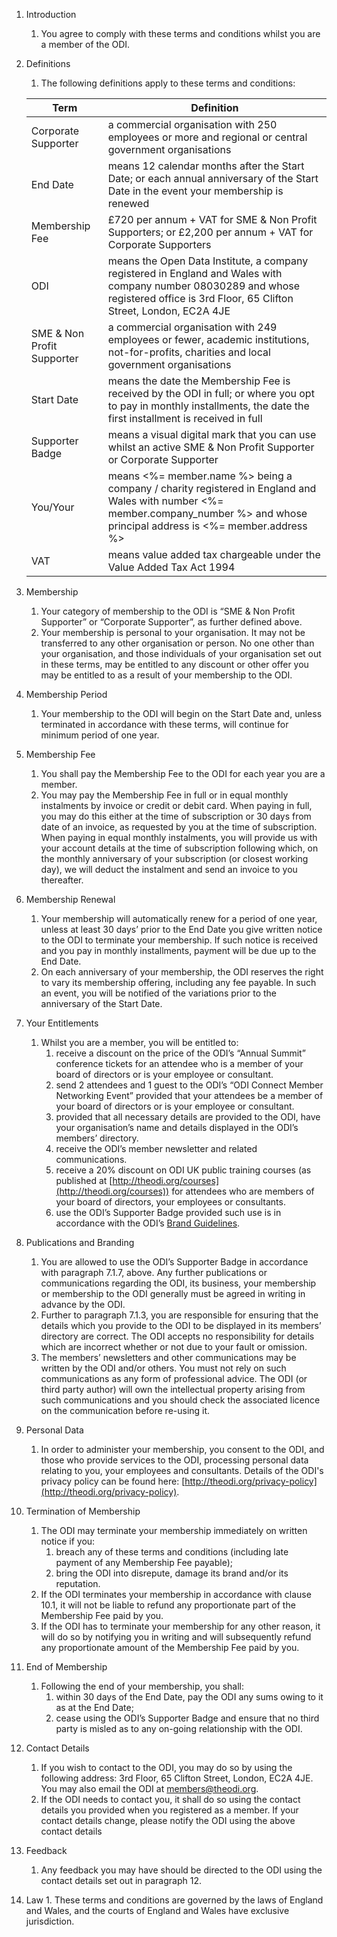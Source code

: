 1. Introduction
    1. You agree to comply with these terms and conditions whilst you are a member of the ODI.  

2. Definitions
    1. The following definitions apply to these terms and conditions:

    | Term | Definition |
    |-|-|
    | Corporate Supporter | a commercial organisation with 250 employees or more and regional or central government organisations |
    | End Date | means 12 calendar months after the Start Date; or each annual anniversary of the Start Date in the event your membership is renewed |
    | Membership Fee | £720 per annum + VAT for SME & Non Profit Supporters; or £2,200 per annum + VAT for Corporate Supporters |
    | ODI | means the Open Data Institute, a company registered in England and Wales with company number 08030289 and whose registered office is 3rd Floor, 65 Clifton Street, London, EC2A 4JE |
    | SME & Non Profit Supporter | a commercial organisation with 249 employees or fewer, academic institutions, not-for-profits, charities and local government organisations |
    | Start Date | means the date the Membership Fee is received by the ODI in full; or where you opt to pay in monthly installments, the date the first installment is received in full |
    | Supporter Badge | means a visual digital mark that you can use whilst an active SME & Non Profit Supporter or Corporate Supporter |
    | You/Your | means <span class='legal-name'><%= member.name %></span> <span id='company-details' style='<%= member.company_number ? "" : "display:none"%>'>being a company / charity registered in England and Wales with number <span id='company-number'><%= member.company_number %></span> and whose principal address is <span class='legal-address'><%= member.address %></span> |
    | VAT | means value added tax chargeable under the Value Added Tax Act 1994 |

3. Membership
    1. Your category of membership to the ODI is “SME & Non Profit Supporter” or “Corporate Supporter”, as further defined above.
    2. Your membership is personal to your organisation.  It may not be transferred to any other organisation or person.  No one other than your organisation, and those individuals of your organisation set out in these terms, may be entitled to any discount or other offer you may be entitled to as a result of your membership to the ODI.

4. Membership Period
    1. Your membership to the ODI will begin on the Start Date and, unless terminated in accordance with these terms, will continue for minimum period of one year.

5. Membership Fee
    1. You shall pay the Membership Fee to the ODI for each year you are a member.
    2. You may pay the Membership Fee in full or in equal monthly instalments by invoice or credit or debit card.  When paying in full, you may do this either at the time of subscription or 30 days from date of an invoice, as requested by you at the time of subscription.  When paying in equal monthly instalments, you will provide us with your account details at the time of subscription following which, on the monthly anniversary of your subscription (or closest working day), we will deduct the instalment and send an invoice to you thereafter.

6. Membership Renewal
    1. Your membership will automatically renew for a period of one year, unless at least 30 days’ prior to the End Date you give written notice to the ODI to terminate your membership. If such notice is received and you pay in monthly installments, payment will be due up to the End Date.
    2. On each anniversary of your membership, the ODI reserves the right to vary its membership offering, including any fee payable.  In such an event, you will be notified of the variations prior to the anniversary of the Start Date.

7. Your Entitlements
    1. Whilst you are a member, you will be entitled to:
        1. receive a discount on the price of the ODI’s “Annual Summit” conference tickets for an attendee who is a member of your board of directors or is your employee or consultant.
        2. send 2 attendees and 1 guest to the ODI’s “ODI Connect Member Networking Event” provided that your attendees be a member of your board of directors or is your employee or consultant.
        3. provided that all necessary details are provided to the ODI, have your organisation’s name and details displayed in the ODI’s members’ directory.
        4. receive the ODI’s member newsletter and related communications.
        5. receive a 20% discount on ODI UK public training courses (as published at [http://theodi.org/courses](http://theodi.org/courses))  for attendees who are members of your board of directors, your employees or consultants.
        6. use the ODI’s Supporter Badge provided such use is in accordance with the ODI’s [Brand Guidelines](https://docs.google.com/a/theodi.org/file/d/0B4rriq9nxtslY1dfazhCNUFkMTQ).

8. Publications and Branding
      1. You are allowed to use the ODI’s Supporter Badge in accordance with paragraph 7.1.7, above.  Any further publications or communications regarding the ODI, its business, your membership or membership to the ODI generally must be agreed in writing in advance by the ODI.
      2. Further to paragraph 7.1.3, you are responsible for ensuring that the details which you provide to the ODI to be displayed in its members’ directory are correct.  The ODI accepts no responsibility for details which are incorrect whether or not due to your fault or omission.
      3. The members’ newsletters and other communications may be written by the ODI and/or others.  You must not rely on such communications as any form of professional advice.  The ODI (or third party author) will own the intellectual property arising from such communications and you should check the associated licence on the communication before re-using it.

9. Personal Data
    1. In order to administer your membership, you consent to the ODI, and those who provide services to the ODI, processing personal data relating to you, your employees and consultants.  Details of the ODI's privacy policy can be found here: [http://theodi.org/privacy-policy](http://theodi.org/privacy-policy).

10. Termination of Membership
    1. The ODI may terminate your membership immediately on written notice if you:
        1. breach any of these terms and conditions (including late payment of any Membership Fee payable);
        2. bring the ODI into disrepute, damage its brand and/or its reputation.
      2. If the ODI terminates your membership in accordance with clause 10.1, it will not be liable to refund any proportionate part of the Membership Fee paid by you.
      3. If the ODI has to terminate your membership for any other reason, it will do so by notifying you in writing and will subsequently refund any proportionate amount of the Membership Fee paid by you.

11. End of Membership
    1. Following the end of your membership, you shall:
        1. within 30 days of the End Date, pay the ODI any sums owing to it as at the End Date;
        2. cease using the ODI’s Supporter Badge and ensure that no third party is misled as to any on-going relationship with the ODI.

12. Contact Details
    1. If you wish to contact to the ODI, you may do so by using the following address: 3rd Floor, 65 Clifton Street, London, EC2A 4JE.  You may also email the ODI at members@theodi.org.
    2. If the ODI needs to contact you, it shall do so using the contact details you provided when you registered as a member.  If your contact details change, please notify the ODI using the above contact details

13. Feedback
    1. Any feedback you may have should be directed to the ODI using the contact details set out in paragraph 12.

14.  Law
    1. These terms and conditions are governed by the laws of England and Wales, and the courts of England and Wales have exclusive jurisdiction.  
